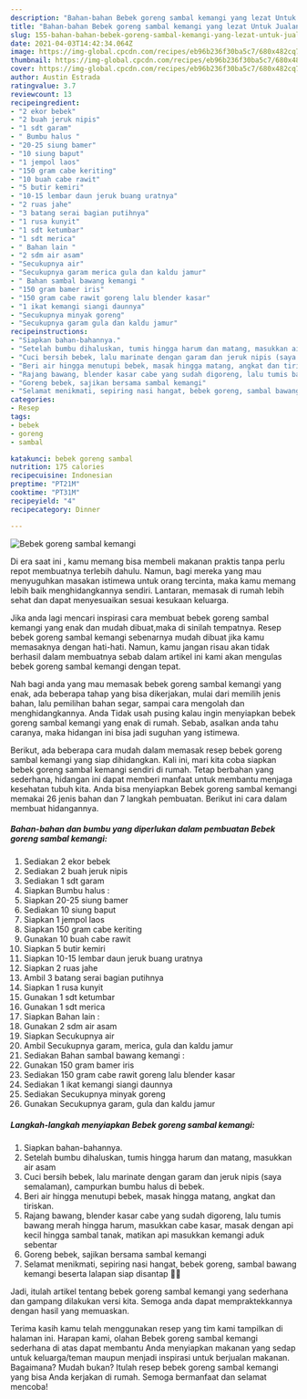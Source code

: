 ```yaml
---
description: "Bahan-bahan Bebek goreng sambal kemangi yang lezat Untuk Jualan"
title: "Bahan-bahan Bebek goreng sambal kemangi yang lezat Untuk Jualan"
slug: 155-bahan-bahan-bebek-goreng-sambal-kemangi-yang-lezat-untuk-jualan
date: 2021-04-03T14:42:34.064Z
image: https://img-global.cpcdn.com/recipes/eb96b236f30ba5c7/680x482cq70/bebek-goreng-sambal-kemangi-foto-resep-utama.jpg
thumbnail: https://img-global.cpcdn.com/recipes/eb96b236f30ba5c7/680x482cq70/bebek-goreng-sambal-kemangi-foto-resep-utama.jpg
cover: https://img-global.cpcdn.com/recipes/eb96b236f30ba5c7/680x482cq70/bebek-goreng-sambal-kemangi-foto-resep-utama.jpg
author: Austin Estrada
ratingvalue: 3.7
reviewcount: 13
recipeingredient:
- "2 ekor bebek"
- "2 buah jeruk nipis"
- "1 sdt garam"
- " Bumbu halus "
- "20-25 siung bamer"
- "10 siung baput"
- "1 jempol laos"
- "150 gram cabe keriting"
- "10 buah cabe rawit"
- "5 butir kemiri"
- "10-15 lembar daun jeruk buang uratnya"
- "2 ruas jahe"
- "3 batang serai bagian putihnya"
- "1 rusa kunyit"
- "1 sdt ketumbar"
- "1 sdt merica"
- " Bahan lain "
- "2 sdm air asam"
- "Secukupnya air"
- "Secukupnya garam merica gula dan kaldu jamur"
- " Bahan sambal bawang kemangi "
- "150 gram bamer iris"
- "150 gram cabe rawit goreng lalu blender kasar"
- "1 ikat kemangi siangi daunnya"
- "Secukupnya minyak goreng"
- "Secukupnya garam gula dan kaldu jamur"
recipeinstructions:
- "Siapkan bahan-bahannya."
- "Setelah bumbu dihaluskan, tumis hingga harum dan matang, masukkan air asam"
- "Cuci bersih bebek, lalu marinate dengan garam dan jeruk nipis (saya semalaman), campurkan bumbu halus di bebek."
- "Beri air hingga menutupi bebek, masak hingga matang, angkat dan tiriskan."
- "Rajang bawang, blender kasar cabe yang sudah digoreng, lalu tumis bawang merah hingga harum, masukkan cabe kasar, masak dengan api kecil hingga sambal tanak, matikan api masukkan kemangi aduk sebentar"
- "Goreng bebek, sajikan bersama sambal kemangi"
- "Selamat menikmati, sepiring nasi hangat, bebek goreng, sambal bawang kemangi beserta lalapan siap disantap 🙏😋"
categories:
- Resep
tags:
- bebek
- goreng
- sambal

katakunci: bebek goreng sambal 
nutrition: 175 calories
recipecuisine: Indonesian
preptime: "PT21M"
cooktime: "PT31M"
recipeyield: "4"
recipecategory: Dinner

---
```



![Bebek goreng sambal kemangi](https://img-global.cpcdn.com/recipes/eb96b236f30ba5c7/680x482cq70/bebek-goreng-sambal-kemangi-foto-resep-utama.jpg)

Di era  saat ini , kamu memang bisa membeli makanan praktis tanpa perlu repot membuatnya terlebih dahulu. Namun, bagi mereka yang mau menyuguhkan masakan istimewa untuk orang tercinta, maka kamu memang lebih baik menghidangkannya sendiri. Lantaran, memasak di rumah lebih sehat dan dapat menyesuaikan sesuai kesukaan keluarga.

Jika anda lagi mencari inspirasi cara membuat bebek goreng sambal kemangi yang enak dan mudah dibuat,maka di sinilah tempatnya. Resep bebek goreng sambal kemangi  sebenarnya mudah dibuat jika kamu memasaknya dengan hati-hati. Namun, kamu jangan risau akan tidak berhasil dalam membuatnya 
sebab dalam artikel ini kami akan mengulas bebek goreng sambal kemangi dengan tepat.  



Nah bagi anda yang mau memasak bebek goreng sambal kemangi yang enak, ada beberapa tahap yang bisa dikerjakan, mulai dari memilih jenis bahan, lalu pemilihan bahan segar, sampai cara mengolah dan menghidangkannya. Anda Tidak usah pusing kalau ingin menyiapkan bebek goreng sambal kemangi yang enak di rumah. Sebab, asalkan anda  tahu caranya, maka hidangan ini bisa jadi suguhan yang istimewa.

Berikut, ada beberapa cara mudah dalam memasak resep bebek goreng sambal kemangi yang siap dihidangkan. Kali ini, mari kita coba siapkan bebek goreng sambal kemangi sendiri di rumah. Tetap berbahan yang sederhana, hidangan ini dapat memberi manfaat untuk membantu menjaga kesehatan tubuh kita. Anda bisa menyiapkan Bebek goreng sambal kemangi memakai 26 jenis bahan dan 7 langkah pembuatan. Berikut ini cara dalam membuat hidangannya.

<!--inarticleads1-->

##### Bahan-bahan dan bumbu yang diperlukan dalam pembuatan Bebek goreng sambal kemangi:

1. Sediakan 2 ekor bebek
1. Sediakan 2 buah jeruk nipis
1. Sediakan 1 sdt garam
1. Siapkan  Bumbu halus :
1. Siapkan 20-25 siung bamer
1. Sediakan 10 siung baput
1. Siapkan 1 jempol laos
1. Siapkan 150 gram cabe keriting
1. Gunakan 10 buah cabe rawit
1. Siapkan 5 butir kemiri
1. Siapkan 10-15 lembar daun jeruk buang uratnya
1. Siapkan 2 ruas jahe
1. Ambil 3 batang serai bagian putihnya
1. Siapkan 1 rusa kunyit
1. Gunakan 1 sdt ketumbar
1. Gunakan 1 sdt merica
1. Siapkan  Bahan lain :
1. Gunakan 2 sdm air asam
1. Siapkan Secukupnya air
1. Ambil Secukupnya garam, merica, gula dan kaldu jamur
1. Sediakan  Bahan sambal bawang kemangi :
1. Gunakan 150 gram bamer iris
1. Sediakan 150 gram cabe rawit goreng lalu blender kasar
1. Sediakan 1 ikat kemangi siangi daunnya
1. Sediakan Secukupnya minyak goreng
1. Gunakan Secukupnya garam, gula dan kaldu jamur




<!--inarticleads2-->

##### Langkah-langkah menyiapkan Bebek goreng sambal kemangi:

1. Siapkan bahan-bahannya.
1. Setelah bumbu dihaluskan, tumis hingga harum dan matang, masukkan air asam
1. Cuci bersih bebek, lalu marinate dengan garam dan jeruk nipis (saya semalaman), campurkan bumbu halus di bebek.
1. Beri air hingga menutupi bebek, masak hingga matang, angkat dan tiriskan.
1. Rajang bawang, blender kasar cabe yang sudah digoreng, lalu tumis bawang merah hingga harum, masukkan cabe kasar, masak dengan api kecil hingga sambal tanak, matikan api masukkan kemangi aduk sebentar
1. Goreng bebek, sajikan bersama sambal kemangi
1. Selamat menikmati, sepiring nasi hangat, bebek goreng, sambal bawang kemangi beserta lalapan siap disantap 🙏😋




Jadi, itulah artikel tentang  bebek goreng sambal kemangi  yang sederhana dan gampang dilakukan versi kita. Semoga anda dapat mempraktekkannya dengan hasil yang memuaskan. 

Terima kasih kamu telah menggunakan resep yang tim kami tampilkan di halaman ini. Harapan kami, olahan  Bebek goreng sambal kemangi sederhana di atas dapat membantu Anda menyiapkan makanan yang sedap untuk keluarga/teman maupun menjadi inspirasi untuk berjualan makanan. Bagaimana? Mudah bukan? Itulah resep bebek goreng sambal kemangi yang bisa Anda kerjakan di rumah. Semoga bermanfaat dan selamat mencoba!


